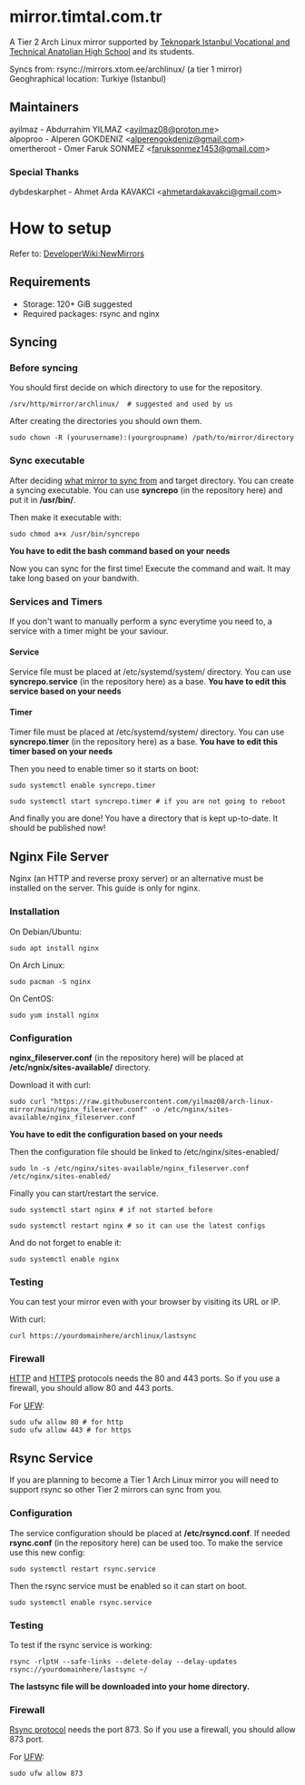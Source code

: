 # mirror.timtal.com.tr
A Tier 2 Arch Linux mirror supported by [Teknopark Istanbul Vocational and Technical Anatolian High School](https://teknoparkistanbul.meb.k12.tr/) and its students.

Syncs from: rsync://mirrors.xtom.ee/archlinux/ (a tier 1 mirror) \
Geoghraphical location: Turkiye (Istanbul)

## Maintainers
ayilmaz - Abdurrahim YILMAZ \<ayilmaz08@proton.me\> \
alpoproo - Alperen GOKDENIZ \<alperengokdeniz@gmail.com\> \
omertheroot - Omer Faruk SONMEZ \<faruksonmez1453@gmail.com\>

### Special Thanks
dybdeskarphet - Ahmet Arda KAVAKCI \<ahmetardakavakci@gmail.com\>

# How to setup
Refer to: [DeveloperWiki:NewMirrors](https://wiki.archlinux.org/title/DeveloperWiki:NewMirrors)
## Requirements
- Storage: 120+ GiB suggested
- Required packages: rsync and nginx

## Syncing
### Before syncing
You should first decide on which directory to use for the repository.
```
/srv/http/mirror/archlinux/  # suggested and used by us
```
After creating the directories you should own them.
```
sudo chown -R (yourusername):(yourgroupname) /path/to/mirror/directory
```
### Sync executable
After deciding [what mirror to sync from](https://archlinux.org/mirrors/) and target directory. You can create a syncing executable. You can use **syncrepo** (in the repository here) and put it in **/usr/bin/**.

Then make it executable with:
```
sudo chmod a+x /usr/bin/syncrepo
```

**You have to edit the bash command based on your needs**

Now you can sync for the first time! Execute the command and wait. It may take long based on your bandwith.

### Services and Timers
If you don't want to manually perform a sync everytime you need to, a service with a timer might be your saviour.

#### Service
Service file must be placed at /etc/systemd/system/ directory. You can use **syncrepo.service** (in the repository here) as a base.
**You have to edit this service based on your needs**
#### Timer
Timer file must be placed at /etc/systemd/system/ directory. You can use **syncrepo.timer** (in the repository here) as a base.
**You have to edit this timer based on your needs**

Then you need to enable timer so it starts on boot:
```
sudo systemctl enable syncrepo.timer

sudo systemctl start syncrepo.timer # if you are not going to reboot
```

And finally you are done! You have a directory that is kept up-to-date. It should be published now!

## Nginx File Server
Nginx (an HTTP and reverse proxy server) or an alternative must be installed on the server. This guide is only for nginx.

### Installation
On Debian/Ubuntu:
```
sudo apt install nginx
```
On Arch Linux:
```
sudo pacman -S nginx
```
On CentOS:
```
sudo yum install nginx
```

### Configuration
**nginx_fileserver.conf** (in the repository here) will be placed at **/etc/ngnix/sites-available/** directory.

Download it with curl:
```
sudo curl "https://raw.githubusercontent.com/yilmaz08/arch-linux-mirror/main/nginx_fileserver.conf" -o /etc/nginx/sites-available/nginx_fileserver.conf
```
**You have to edit the configuration based on your needs**

Then the configuration file should be linked to /etc/nginx/sites-enabled/

```
sudo ln -s /etc/nginx/sites-available/nginx_fileserver.conf /etc/nginx/sites-enabled/
```

Finally you can start/restart the service.
```
sudo systemctl start nginx # if not started before

sudo systemctl restart nginx # so it can use the latest configs
```
And do not forget to enable it:
```
sudo systemctl enable nginx
```

### Testing
You can test your mirror even with your browser by visiting its URL or IP.

With curl:
```
curl https://yourdomainhere/archlinux/lastsync
```
### Firewall
[HTTP](https://en.wikipedia.org/wiki/HTTP) and [HTTPS](https://en.wikipedia.org/wiki/HTTPS) protocols needs the 80 and 443 ports. So if you use a firewall, you should allow 80 and 443 ports.

For [UFW](https://en.wikipedia.org/wiki/Uncomplicated_Firewall):
```
sudo ufw allow 80 # for http
sudo ufw allow 443 # for https
```

## Rsync Service
If you are planning to become a Tier 1 Arch Linux mirror you will need to support rsync so other Tier 2 mirrors can sync from you.

### Configuration
The service configuration should be placed at **/etc/rsyncd.conf**. If needed **rsync.conf** (in the repository here) can be used too. To make the service use this new config:
```
sudo systemctl restart rsync.service
```
Then the rsync service must be enabled so it can start on boot.
```
sudo systemctl enable rsync.service
```
### Testing
To test if the rsync service is working:
```
rsync -rlptH --safe-links --delete-delay --delay-updates rsync://yourdomainhere/lastsync ~/
```
**The lastsync file will be downloaded into your home directory.**
### Firewall
[Rsync protocol](https://en.wikipedia.org/wiki/Rsync) needs the port 873. So if you use a firewall, you should allow 873 port.

For [UFW](https://en.wikipedia.org/wiki/Uncomplicated_Firewall):
```
sudo ufw allow 873
```